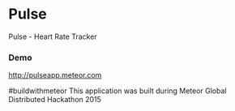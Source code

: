 # Pulse
Pulse - Heart Rate Tracker

### Demo

http://pulseapp.meteor.com


&#35;buildwithmeteor
This application was built during Meteor Global Distributed Hackathon 2015
